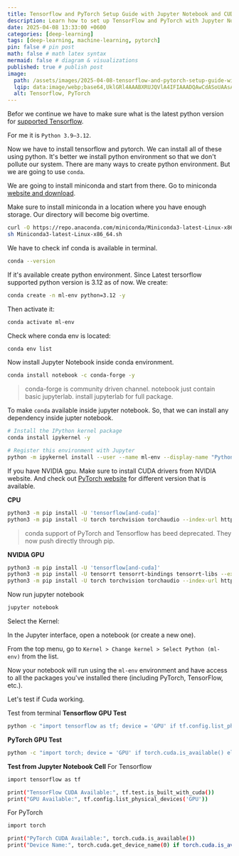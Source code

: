 ```yaml
---
title: Tensorflow and PyTorch Setup Guide with Jupyter Notebook and CUDA
description: Learn how to set up TensorFlow and PyTorch with Jupyter Notebook and CUDA for GPU-accelerated machine learning and deep learning on your system.
date: 2025-04-08 13:33:00 +0600
categories: [deep-learning]
tags: [deep-learning, machine-learning, pytorch]
pin: false # pin post
math: false # math latex syntax
mermaid: false # diagram & visualizations
published: true # publish post
image:
  path: /assets/images/2025-04-08-tensorflow-and-pytorch-setup-guide-with-cuda/tensorflow-pytorch-jupyter-setup.webp
  lqip: data:image/webp;base64,UklGRl4AAABXRUJQVlA4IFIAAADQAwCdASoUAAsAPzmEuVOvKKWisAgB4CcJZgC06Brh1XH01rtaRAAA/s2CZmXU7Rq/LytsmtAAn9f+iXPml+TEg2P1lXrRPcCQyzyZonCNhOAA
  alt: Tensorflow, PyTorch
---
```


Befor we continue we have to make sure what is the latest python version for [supported Tensorflow](https://www.tensorflow.org/install/pip#software_requirements).

For me it is `Python 3.9–3.12`.

Now we have to install tensorflow and pytorch. We can install all of these using python. It's better we install python environment so that we don't pollute our system.
There are many ways to create python environment. But we are going to use `conda`.

We are going to install miniconda and start from there. Go to miniconda [website and download](https://www.anaconda.com/docs/getting-started/miniconda/install#macos-linux-installation).

Make sure to install miniconda in a location where you have enough storage. Our directory will become big overtime.

```bash
curl -O https://repo.anaconda.com/miniconda/Miniconda3-latest-Linux-x86_64.sh
sh Miniconda3-latest-Linux-x86_64.sh
```

We have to check inf conda is available in terminal.

```bash
conda --version
```

If it's available create python environment. Since Latest tersorflow supported python version is 3.12 as of now.
We create:
```bash
conda create -n ml-env python=3.12 -y
```
Then activate it:
```bash
conda activate ml-env
```

Check where conda env is located:
```bash
conda env list
```

Now install Jupyter Notebook inside conda environment.
```sh
conda install notebook -c conda-forge -y
```
> conda-forge is community driven channel. notebook just contain basic jupyterlab. install jupyterlab for full package.

To make `conda` available inside jupyter notebook. So, that we can install any dependency inside jupter notebook.
```bash
# Install the IPython kernel package
conda install ipykernel -y

# Register this environment with Jupyter
python -m ipykernel install --user --name ml-env --display-name "Python (ml-env)"
```

If you have NVIDIA gpu. Make sure to install CUDA drivers from NVIDIA website. And check out [PyTorch website](https://pytorch.org/get-started/locally/#start-locally) for different version that is available.

**CPU**
```bash
python3 -m pip install -U 'tensorflow[and-cuda]'
python3 -m pip install -U torch torchvision torchaudio --index-url https://download.pytorch.org/whl/cpu
```
> conda support of PyTorch and Tensorflow has beed deprecated. They now push directly through pip.

**NVIDIA GPU**
```bash
python3 -m pip install -U 'tensorflow[and-cuda]'
python3 -m pip install -U tensorrt tensorrt-bindings tensorrt-libs --extra-index-url https://pypi.nvidia.com
python3 -m pip install -U torch torchvision torchaudio --index-url https://download.pytorch.org/whl/cu${CUDA_TK_VER//./}
```

Now run jupyter notebook
```bash
jupyter notebook
```
Select the Kernel:

In the Jupyter interface, open a notebook (or create a new one).

From the top menu, go to `Kernel > Change kernel > Select Python (ml-env)` from the list.

Now your notebook will run using the `ml-env` environment and have access to all the packages you've installed there (including PyTorch, TensorFlow, etc.).

Let's test if Cuda working.

Test from terminal
**Tensorflow GPU Test**
```bash
python -c "import tensorflow as tf; device = 'GPU' if tf.config.list_physical_devices('GPU') else 'CPU'; print(f'TensorFlow is running on: {device}')"
```

**PyTorch GPU Test**
```bash
python -c "import torch; device = 'GPU' if torch.cuda.is_available() else 'CPU'; print(f'PyTorch is running on: {device}')"
```

**Test from Jupyter Notebook Cell**
For Tensorflow
```bash
import tensorflow as tf

print("TensorFlow CUDA Available:", tf.test.is_built_with_cuda())
print("GPU Available:", tf.config.list_physical_devices('GPU'))
```

For PyTorch
```bash
import torch

print("PyTorch CUDA Available:", torch.cuda.is_available())
print("Device Name:", torch.cuda.get_device_name(0) if torch.cuda.is_available() else "No GPU")
```













